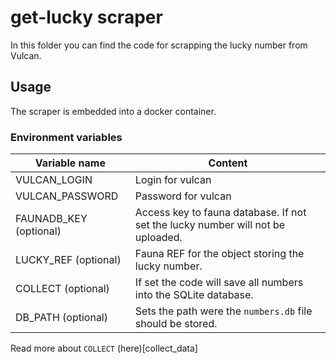 # get-lucky scraper

In this folder you can find the code for scrapping the lucky number from Vulcan.

## Usage

The scraper is embedded into a docker container.

### Environment variables

| Variable name          | Content                                                                         |
| ---------------------- | ------------------------------------------------------------------------------- |
| VULCAN_LOGIN           | Login for vulcan                                                                |
| VULCAN_PASSWORD        | Password for vulcan                                                             |
| FAUNADB_KEY (optional) | Access key to fauna database. If not set the lucky number will not be uploaded. |
| LUCKY_REF (optional)   | Fauna REF for the object storing the lucky number.                              |
| COLLECT (optional)     | If set the code will save all numbers into the SQLite database.                 |
| DB_PATH (optional)     | Sets the path were the `numbers.db` file should be stored.                      |

Read more about `COLLECT` (here)[collect_data]
